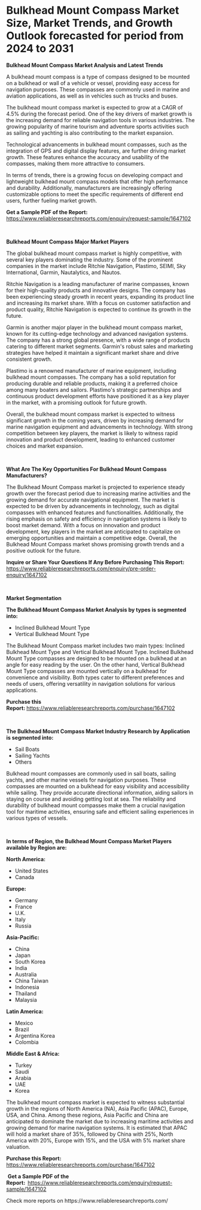 <p><h1>Bulkhead Mount Compass Market Size, Market Trends, and Growth Outlook forecasted for period from 2024 to 2031</h1></p><p><strong>Bulkhead Mount Compass Market Analysis and Latest Trends</strong></p>
<p><p>A bulkhead mount compass is a type of compass designed to be mounted on a bulkhead or wall of a vehicle or vessel, providing easy access for navigation purposes. These compasses are commonly used in marine and aviation applications, as well as in vehicles such as trucks and buses.</p><p>The bulkhead mount compass market is expected to grow at a CAGR of 4.5% during the forecast period. One of the key drivers of market growth is the increasing demand for reliable navigation tools in various industries. The growing popularity of marine tourism and adventure sports activities such as sailing and yachting is also contributing to the market expansion.</p><p>Technological advancements in bulkhead mount compasses, such as the integration of GPS and digital display features, are further driving market growth. These features enhance the accuracy and usability of the compasses, making them more attractive to consumers.</p><p>In terms of trends, there is a growing focus on developing compact and lightweight bulkhead mount compass models that offer high performance and durability. Additionally, manufacturers are increasingly offering customizable options to meet the specific requirements of different end users, further fueling market growth.</p></p>
<p><strong>Get a Sample PDF of the Report:&nbsp;</strong> <a href="https://www.reliableresearchreports.com/enquiry/request-sample/1647102">https://www.reliableresearchreports.com/enquiry/request-sample/1647102</a></p>
<p>&nbsp;</p>
<p><strong>Bulkhead Mount Compass Major Market Players</strong></p>
<p><p>The global bulkhead mount compass market is highly competitive, with several key players dominating the industry. Some of the prominent companies in the market include Ritchie Navigation, Plastimo, SEIMI, Sky International, Garmin, Nautalytics, and Nautos.</p><p>Ritchie Navigation is a leading manufacturer of marine compasses, known for their high-quality products and innovative designs. The company has been experiencing steady growth in recent years, expanding its product line and increasing its market share. With a focus on customer satisfaction and product quality, Ritchie Navigation is expected to continue its growth in the future.</p><p>Garmin is another major player in the bulkhead mount compass market, known for its cutting-edge technology and advanced navigation systems. The company has a strong global presence, with a wide range of products catering to different market segments. Garmin's robust sales and marketing strategies have helped it maintain a significant market share and drive consistent growth.</p><p>Plastimo is a renowned manufacturer of marine equipment, including bulkhead mount compasses. The company has a solid reputation for producing durable and reliable products, making it a preferred choice among many boaters and sailors. Plastimo's strategic partnerships and continuous product development efforts have positioned it as a key player in the market, with a promising outlook for future growth.</p><p>Overall, the bulkhead mount compass market is expected to witness significant growth in the coming years, driven by increasing demand for marine navigation equipment and advancements in technology. With strong competition between key players, the market is likely to witness rapid innovation and product development, leading to enhanced customer choices and market expansion.</p></p>
<p>&nbsp;</p>
<p><strong>What Are The Key Opportunities For Bulkhead Mount Compass Manufacturers?</strong></p>
<p><p>The Bulkhead Mount Compass market is projected to experience steady growth over the forecast period due to increasing marine activities and the growing demand for accurate navigational equipment. The market is expected to be driven by advancements in technology, such as digital compasses with enhanced features and functionalities. Additionally, the rising emphasis on safety and efficiency in navigation systems is likely to boost market demand. With a focus on innovation and product development, key players in the market are anticipated to capitalize on emerging opportunities and maintain a competitive edge. Overall, the Bulkhead Mount Compass market shows promising growth trends and a positive outlook for the future.</p></p>
<p><strong>Inquire or Share Your Questions If Any Before Purchasing This Report:</strong> <a href="https://www.reliableresearchreports.com/enquiry/pre-order-enquiry/1647102">https://www.reliableresearchreports.com/enquiry/pre-order-enquiry/1647102</a></p>
<p>&nbsp;</p>
<p><strong>Market Segmentation</strong></p>
<p><strong>The Bulkhead Mount Compass Market Analysis by types is segmented into:</strong></p>
<p><ul><li>Inclined Bulkhead Mount Type</li><li>Vertical Bulkhead Mount Type</li></ul></p>
<p><p>The Bulkhead Mount Compass market includes two main types: Inclined Bulkhead Mount Type and Vertical Bulkhead Mount Type. Inclined Bulkhead Mount Type compasses are designed to be mounted on a bulkhead at an angle for easy reading by the user. On the other hand, Vertical Bulkhead Mount Type compasses are mounted vertically on a bulkhead for convenience and visibility. Both types cater to different preferences and needs of users, offering versatility in navigation solutions for various applications.</p></p>
<p><strong>Purchase this Report:&nbsp;</strong><a href="https://www.reliableresearchreports.com/purchase/1647102">https://www.reliableresearchreports.com/purchase/1647102</a></p>
<p>&nbsp;</p>
<p><strong>The Bulkhead Mount Compass Market Industry Research by Application is segmented into:</strong></p>
<p><ul><li>Sail Boats</li><li>Sailing Yachts</li><li>Others</li></ul></p>
<p><p>Bulkhead mount compasses are commonly used in sail boats, sailing yachts, and other marine vessels for navigation purposes. These compasses are mounted on a bulkhead for easy visibility and accessibility while sailing. They provide accurate directional information, aiding sailors in staying on course and avoiding getting lost at sea. The reliability and durability of bulkhead mount compasses make them a crucial navigation tool for maritime activities, ensuring safe and efficient sailing experiences in various types of vessels.</p></p>
<p>&nbsp;</p>
<p><strong>In terms of Region, the Bulkhead Mount Compass Market Players available by Region are:</strong></p>
<p>
    <p> <strong> North America: </strong>
        <ul>
            <li>United States</li>
            <li>Canada</li>
        </ul>
        </p> 
    <p> <strong> Europe: </strong>
        <ul>
            <li>Germany</li>
            <li>France</li>
            <li>U.K.</li>
            <li>Italy</li>
            <li>Russia</li>
        </ul>
        </p> 
    <p> <strong> Asia-Pacific: </strong>
        <ul>
            <li>China</li>
            <li>Japan</li>
            <li>South Korea</li>
            <li>India</li>
            <li>Australia</li>
            <li>China Taiwan</li>
            <li>Indonesia</li>
            <li>Thailand</li>
            <li>Malaysia</li>
        </ul>
        </p> 
    <p> <strong> Latin America: </strong>
        <ul>
            <li>Mexico</li>
            <li>Brazil</li>
            <li>Argentina Korea</li>
            <li>Colombia</li>
        </ul>
        </p> 
    <p> <strong> Middle East & Africa: </strong>
        <ul>
            <li>Turkey</li>
            <li>Saudi</li>
            <li>Arabia</li>
            <li>UAE</li>
            <li>Korea</li>
        </ul>
    </p>
    </p>
<p><p>The bulkhead mount compass market is expected to witness substantial growth in the regions of North America (NA), Asia Pacific (APAC), Europe, USA, and China. Among these regions, Asia Pacific and China are anticipated to dominate the market due to increasing maritime activities and growing demand for marine navigation systems. It is estimated that APAC will hold a market share of 35%, followed by China with 25%, North America with 20%, Europe with 15%, and the USA with 5% market share valuation.</p></p>
<p><strong>Purchase this Report: </strong><a href="https://www.reliableresearchreports.com/purchase/1647102">https://www.reliableresearchreports.com/purchase/1647102</a></p>
<p>&nbsp;<strong>Get a Sample PDF of the Report:&nbsp;&nbsp;</strong><a href="https://www.reliableresearchreports.com/enquiry/request-sample/1647102">https://www.reliableresearchreports.com/enquiry/request-sample/1647102</a></p>
<p><strong></strong></p>
<p>Check more reports on https://www.reliableresearchreports.com/</p>